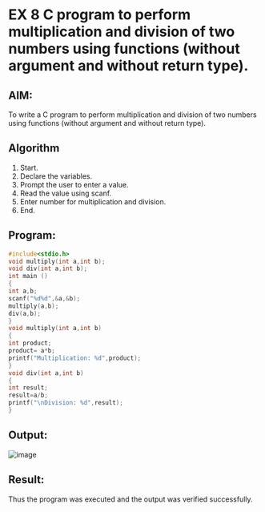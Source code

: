 # EX 8 C program to perform multiplication and division of two numbers using functions (without argument and without return type).
## AIM:
To write a C program to perform multiplication and division of two numbers using functions (without argument and without return type).

## Algorithm
1. Start.
2. Declare the variables.
3. Prompt the user to enter a value.
4. Read the value using scanf.
5. Enter number for multiplication and division.
6. End. 

## Program:
```c
#include<stdio.h>
void multiply(int a,int b); 
void div(int a,int b);
int main ()
{
int a,b; 
scanf("%d%d",&a,&b); 
multiply(a,b);
div(a,b);
}
void multiply(int a,int b)
{
int product; 
product= a*b;
printf("Multiplication: %d",product);
}
void div(int a,int b)
{
int result; 
result=a/b;
printf("\nDivision: %d",result);
}

```

## Output:
![image](https://github.com/user-attachments/assets/5d2685e2-deca-439b-97af-a2191a94226f)





## Result:
Thus the program was executed and the output was verified successfully.
